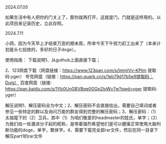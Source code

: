 2024.07.05

如果生活中有人把你的门关上了，那你就再打开，这就是门，门就是这样用的。以此项目来记录历史，立此存照。

2024.7.11

小鸽，因为今天早上才结束万恶的期末周，所幸今天下午努力赶工出来了（本来计划是头七投放的，多好的日子doge）。

使用指南：
下载说明1、从guthub上面直接下载；

2、123网盘下载（网盘链接：https://www.123pan.com/s/ImmlVv-KPtm 提取码:yger）
夸克网盘（链接：https://pan.quark.cn/s/1eb79d17b5e9提取码：Duig）
百度网盘（链接: https://pan.baidu.com/s/1Yb0UnGBVBqe0GGp2loWv7w?pwd=yger 提取码: yger）


解压说明1、解压密码全为中文；2、解压密码不会直接给出，需要自己填词或者参见一些特定的群以及询问万能的群友得到完整的解压密码；3、解压密码：（1）太祖麾下的（2）卫兵，其中（1）为咱们敬爱的headmaster的姓氏，单字；（2）为我们给一些激进分子起的昵称，是带着强烈希望他们是可以健康正常使用大脑判断功能的doge，单字，繁体字。4、需要下载完全部rar文件，然后在同一目录下解压part1的rar文件
